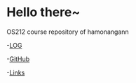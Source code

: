 # Hello there~

OS212 course repository of hamonangann

-[LOG](TXT/mylog.txt)

-[GitHub](https://github.com/hamonangann/os212)

-[Links](./LINKS/)

